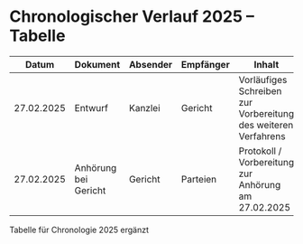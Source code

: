 # Chronologischer Verlauf 2025 – Tabelle

| Datum       | Dokument | Absender | Empfänger | Inhalt | Link |
|-------------|----------|----------|-----------|--------|------|
| 27.02.2025  | Entwurf | Kanzlei | Gericht | Vorläufiges Schreiben zur Vorbereitung des weiteren Verfahrens | [PDF](../verfahren/25_02_27_entwurf.pdf) |
| 27.02.2025  | Anhörung bei Gericht | Gericht | Parteien | Protokoll / Vorbereitung zur Anhörung am 27.02.2025 | [PDF](../verfahren/)

Tabelle für Chronologie 2025 ergänzt
